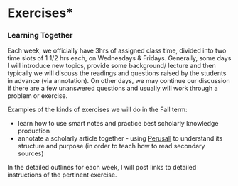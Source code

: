 # Exercises\*

### Learning Together

Each week, we officially have 3hrs of assigned class time, divided into two time slots of 1 1/2 hrs each, on Wednesdays & Fridays. Generally, some days I will introduce new topics, provide some background/ lecture and then typically we will discuss the readings and questions raised by the students in advance (via annotation). On other days, we may continue our discussion if there are a few unanswered questions and usually will work through a problem or exercise.&#x20;

Examples of the kinds of exercises we will do in the Fall term:

* learn how to use smart notes and practice best scholarly knowledge production
* annotate a scholarly article together - using [Perusall](../../../digital-tools/perusall.md) to understand its structure and purpose (in order to teach how to read secondary sources)&#x20;

In the detailed outlines for each week, I will post links to detailed instructions of the pertinent exercise.
